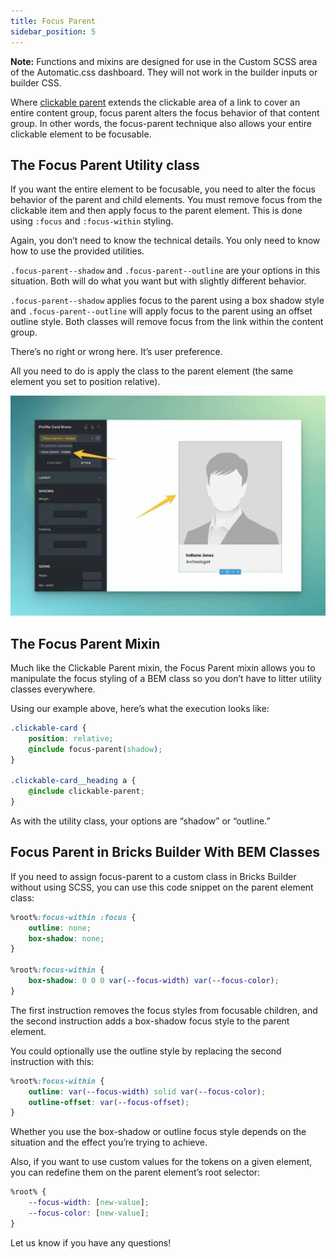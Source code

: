 ```yaml
---
title: Focus Parent
sidebar_position: 5
---
```


**Note:** Functions and mixins are designed for use in the Custom SCSS area of the Automatic.css dashboard. They will not work in the builder inputs or builder CSS.

Where [clickable parent](https://automaticcss.com/docs/clickable-parent/) extends the clickable area of a link to cover an entire content group, focus parent alters the focus behavior of that content group. In other words, the focus-parent technique also allows your entire clickable element to be focusable.

## The Focus Parent Utility class

If you want the entire element to be focusable, you need to alter the focus behavior of the parent and child elements. You must remove focus from the clickable item and then apply focus to the parent element. This is done using `:focus` and `:focus-within` styling.

Again, you don’t need to know the technical details. You only need to know how to use the provided utilities.

`.focus-parent--shadow` and `.focus-parent--outline` are your options in this situation. Both will do what you want but with slightly different behavior.

`.focus-parent--shadow` applies focus to the parent using a box shadow style and `.focus-parent--outline` will apply focus to the parent using an offset outline style. Both classes will remove focus from the link within the content group.

There’s no right or wrong here. It’s user preference.

All you need to do is apply the class to the parent element (the same element you set to position relative).

![Applying .focus-parent--shadow to the parent element](img/focus-parent.webp)

## The Focus Parent Mixin

Much like the Clickable Parent mixin, the Focus Parent mixin allows you to manipulate the focus styling of a BEM class so you don’t have to litter utility classes everywhere.

Using our example above, here’s what the execution looks like:

```CSS
.clickable-card {
    position: relative;
    @include focus-parent(shadow);
}

.clickable-card__heading a {
    @include clickable-parent;
}
```

As with the utility class, your options are “shadow” or “outline.”

## Focus Parent in Bricks Builder With BEM Classes

If you need to assign focus-parent to a custom class in Bricks Builder without using SCSS, you can use this code snippet on the parent element class:

```CSS
%root%:focus-within :focus {
    outline: none;
    box-shadow: none;
}

%root%:focus-within {
    box-shadow: 0 0 0 var(--focus-width) var(--focus-color);
}
```

The first instruction removes the focus styles from focusable children, and the second instruction adds a box-shadow focus style to the parent element.

You could optionally use the outline style by replacing the second instruction with this:

```CSS
%root%:focus-within {
    outline: var(--focus-width) solid var(--focus-color);
    outline-offset: var(--focus-offset);
}
```

Whether you use the box-shadow or outline focus style depends on the situation and the effect you’re trying to achieve.

Also, if you want to use custom values for the tokens on a given element, you can redefine them on the parent element’s root selector:

```CSS
%root% {
    --focus-width: [new-value];
    --focus-color: [new-value];
}
```

Let us know if you have any questions!
